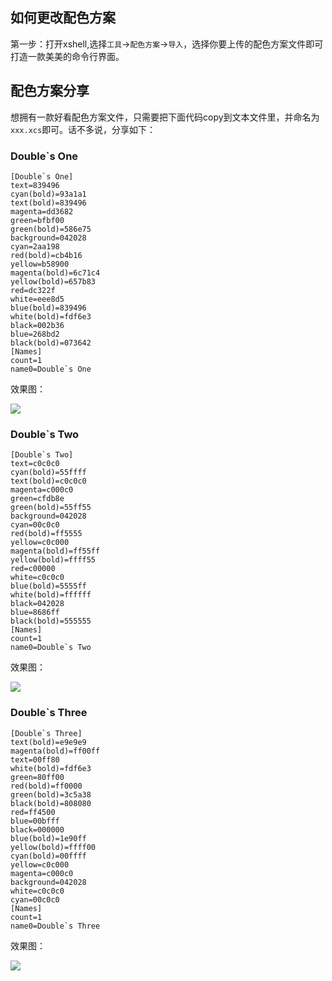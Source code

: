 ## 如何更改配色方案

第一步：打开xshell,选择`工具`->`配色方案`->`导入`，选择你要上传的配色方案文件即可打造一款美美的命令行界面。

## 配色方案分享

想拥有一款好看配色方案文件，只需要把下面代码copy到文本文件里，并命名为`xxx.xcs`即可。话不多说，分享如下：

### Double`s One

    [Double`s One]
    text=839496
    cyan(bold)=93a1a1
    text(bold)=839496
    magenta=dd3682
    green=bfbf00
    green(bold)=586e75
    background=042028
    cyan=2aa198
    red(bold)=cb4b16
    yellow=b58900
    magenta(bold)=6c71c4
    yellow(bold)=657b83
    red=dc322f
    white=eee8d5
    blue(bold)=839496
    white(bold)=fdf6e3
    black=002b36
    blue=268bd2
    black(bold)=073642
    [Names]
    count=1
    name0=Double`s One

效果图：

![](http://oo5edb6t9.bkt.clouddn.com/14918095320033.jpg)

### Double`s Two

    [Double`s Two]
    text=c0c0c0
    cyan(bold)=55ffff
    text(bold)=c0c0c0
    magenta=c000c0
    green=cfdb8e
    green(bold)=55ff55
    background=042028
    cyan=00c0c0
    red(bold)=ff5555
    yellow=c0c000
    magenta(bold)=ff55ff
    yellow(bold)=ffff55
    red=c00000
    white=c0c0c0
    blue(bold)=5555ff
    white(bold)=ffffff
    black=042028
    blue=8686ff
    black(bold)=555555
    [Names]
    count=1
    name0=Double`s Two

效果图：

![](http://oo5edb6t9.bkt.clouddn.com/14918095514316.jpg)

### Double`s Three

    [Double`s Three]
    text(bold)=e9e9e9
    magenta(bold)=ff00ff
    text=00ff80
    white(bold)=fdf6e3
    green=80ff00
    red(bold)=ff0000
    green(bold)=3c5a38
    black(bold)=808080
    red=ff4500
    blue=00bfff
    black=000000
    blue(bold)=1e90ff
    yellow(bold)=ffff00
    cyan(bold)=00ffff
    yellow=c0c000
    magenta=c000c0
    background=042028
    white=c0c0c0
    cyan=00c0c0
    [Names]
    count=1
    name0=Double`s Three

效果图：

![](http://oo5edb6t9.bkt.clouddn.com/14918095684147.jpg)

